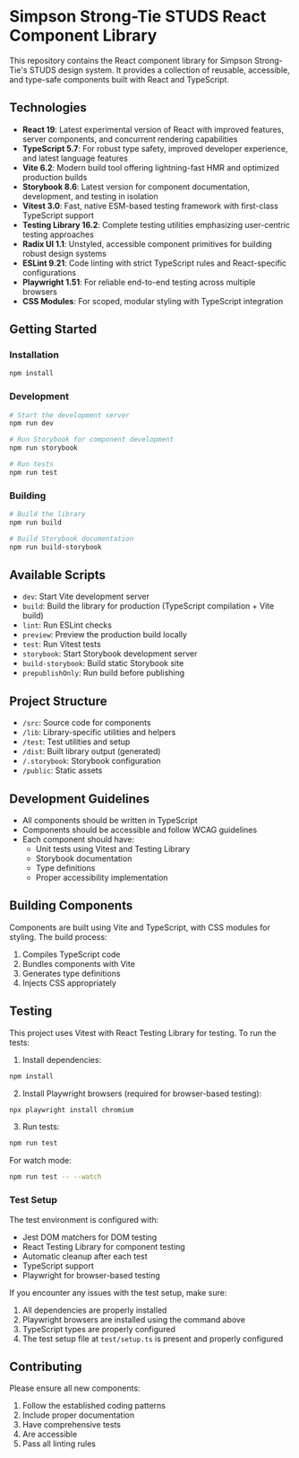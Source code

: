 # Simpson Strong-Tie STUDS React Component Library

This repository contains the React component library for Simpson Strong-Tie's STUDS design system. It provides a collection of reusable, accessible, and type-safe components built with React and TypeScript.

## Technologies

- **React 19**: Latest experimental version of React with improved features, server components, and concurrent rendering capabilities
- **TypeScript 5.7**: For robust type safety, improved developer experience, and latest language features
- **Vite 6.2**: Modern build tool offering lightning-fast HMR and optimized production builds
- **Storybook 8.6**: Latest version for component documentation, development, and testing in isolation
- **Vitest 3.0**: Fast, native ESM-based testing framework with first-class TypeScript support
- **Testing Library 16.2**: Complete testing utilities emphasizing user-centric testing approaches
- **Radix UI 1.1**: Unstyled, accessible component primitives for building robust design systems
- **ESLint 9.21**: Code linting with strict TypeScript rules and React-specific configurations
- **Playwright 1.51**: For reliable end-to-end testing across multiple browsers
- **CSS Modules**: For scoped, modular styling with TypeScript integration

## Getting Started

### Installation

```bash
npm install
```

### Development

```bash
# Start the development server
npm run dev

# Run Storybook for component development
npm run storybook

# Run tests
npm run test
```

### Building

```bash
# Build the library
npm run build

# Build Storybook documentation
npm run build-storybook
```

## Available Scripts

- `dev`: Start Vite development server
- `build`: Build the library for production (TypeScript compilation + Vite build)
- `lint`: Run ESLint checks
- `preview`: Preview the production build locally
- `test`: Run Vitest tests
- `storybook`: Start Storybook development server
- `build-storybook`: Build static Storybook site
- `prepublishOnly`: Run build before publishing

## Project Structure

- `/src`: Source code for components
- `/lib`: Library-specific utilities and helpers
- `/test`: Test utilities and setup
- `/dist`: Built library output (generated)
- `/.storybook`: Storybook configuration
- `/public`: Static assets

## Development Guidelines

- All components should be written in TypeScript
- Components should be accessible and follow WCAG guidelines
- Each component should have:
  - Unit tests using Vitest and Testing Library
  - Storybook documentation
  - Type definitions
  - Proper accessibility implementation

## Building Components

Components are built using Vite and TypeScript, with CSS modules for styling. The build process:

1. Compiles TypeScript code
2. Bundles components with Vite
3. Generates type definitions
4. Injects CSS appropriately

## Testing

This project uses Vitest with React Testing Library for testing. To run the tests:

1. Install dependencies:

```bash
npm install
```

2. Install Playwright browsers (required for browser-based testing):

```bash
npx playwright install chromium
```

3. Run tests:

```bash
npm run test
```

For watch mode:

```bash
npm run test -- --watch
```

### Test Setup

The test environment is configured with:

- Jest DOM matchers for DOM testing
- React Testing Library for component testing
- Automatic cleanup after each test
- TypeScript support
- Playwright for browser-based testing

If you encounter any issues with the test setup, make sure:

1. All dependencies are properly installed
2. Playwright browsers are installed using the command above
3. TypeScript types are properly configured
4. The test setup file at `test/setup.ts` is present and properly configured

## Contributing

Please ensure all new components:

1. Follow the established coding patterns
2. Include proper documentation
3. Have comprehensive tests
4. Are accessible
5. Pass all linting rules
